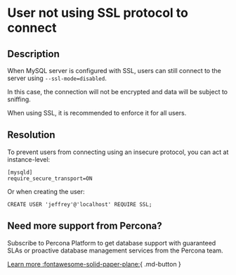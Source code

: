 # User not using SSL protocol to connect

## Description

When MySQL server is configured with SSL, users can still connect to the server using `--ssl-mode=disabled`.

In this case, the connection will not be encrypted and data will be subject to sniffing.

When using SSL, it is recommended to enforce it for all users.

## Resolution

To prevent users from connecting using an insecure protocol, you can act at instance-level:

```text
[mysqld]
require_secure_transport=ON
```

Or when creating the user:

`CREATE USER 'jeffrey'@'localhost' REQUIRE SSL;`
 
## Need more support from Percona?

Subscribe to Percona Platform to get database support with guaranteed SLAs or proactive database management services from the Percona team.

[Learn more :fontawesome-solid-paper-plane:](https://per.co.na/subscribe){ .md-button }
